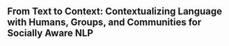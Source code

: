 ## From Text to Context: Contextualizing Language with Humans, Groups, and Communities for Socially Aware NLP

